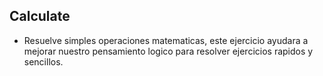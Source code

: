 ## Calculate
- Resuelve simples operaciones matematicas, este ejercicio ayudara a mejorar nuestro pensamiento logico para resolver ejercicios rapidos y sencillos.